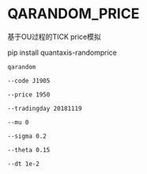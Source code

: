 # QARANDOM_PRICE


基于OU过程的TICK price模拟


pip install quantaxis-randomprice


```
qarandom 

--code J1905 

--price 1950 

--tradingday 20181119  

--mu 0

--sigma 0.2 

--theta 0.15 

--dt 1e-2
```